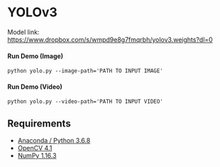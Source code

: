 # YOLOv3

Model link: https://www.dropbox.com/s/wmpd9e8g7fmqrbh/yolov3.weights?dl=0
    
#### Run Demo (Image)

```
python yolo.py --image-path='PATH TO INPUT IMAGE'
```

#### Run Demo (Video)

```
python yolo.py --video-path='PATH TO INPUT VIDEO'
```

## Requirements
- [Anaconda / Python 3.6.8](https://www.continuum.io/downloads)
- [OpenCV 4.1](http://opencv.org/)
- [NumPy 1.16.3](https://numpy.org/)